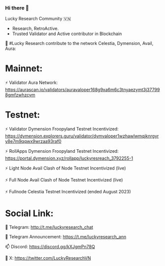 ### Hi there 👋

Lucky Research Community 🇻🇳
- Research, RetroActive. 
- Trusted Validator and Active contributor in Blockchain

🌱 #Lucky Research contribute to the network Celestia, Dymension, Avail, Aura:

 # Mainnet: 

  ⚡ Validator Aura Network: https://aurascan.io/validators/auravaloper168g9xa6m6c3tnyaezymt3j377998gmfzwhzcym

  # Testnet:

  ⚡ Validator Dymension Froopyland Testnet Incentivized: https://dymension.explorers.guru/validator/dymvaloper1wzhawlwmqjknrgyry8e7m9qqwx9wrzaa93raf0

  ⚡ RollApps Dymension Froopyland Testnet Incentivized: https://portal.dymension.xyz/rollapp/luckyresreach_3792255-1

  ⚡ Light Node Avail Clash of Node Testnet Incentivized (live)

  ⚡ Full Node Avail Clash of Node Testnet Incentivized (live)

  ⚡ Fullnode Celestia Testnet Incentivized (ended August 2023)

  # Social Link:

👯 Telegram: http://t.me/luckyresearch_chat

👯 Telegram Announcement: https://t.me/luckyresearch_ann

📫 Discord: https://discord.gg/kXJgmPn78Q

🔭 X: https://twitter.com/LuckyResearchVN

<!--
**LuckyResearch/LuckyResearch** is a ✨ _special_ ✨ repository because its `README.md` (this file) appears on your GitHub profile.

Here are some ideas to get you started:

- 🔭 I’m currently working on ...
- 🌱 I’m currently learning ...
- 👯 I’m looking to collaborate on ...
- 🤔 I’m looking for help with ...
- 💬 Ask me about ...
- 📫 How to reach me: ...
- 😄 Pronouns: ...
- ⚡ Fun fact: ...
-->
